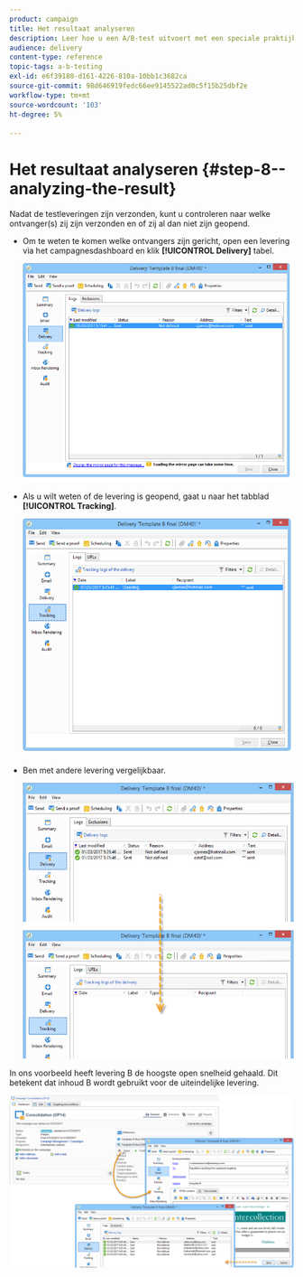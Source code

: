 ```yaml
---
product: campaign
title: Het resultaat analyseren
description: Leer hoe u een A/B-test uitvoert met een speciale praktijkcase.
audience: delivery
content-type: reference
topic-tags: a-b-testing
exl-id: e6f39180-d161-4226-810a-10bb1c3682ca
source-git-commit: 98d646919fedc66ee9145522ad0c5f15b25dbf2e
workflow-type: tm+mt
source-wordcount: '103'
ht-degree: 5%

---
```


# Het resultaat analyseren {#step-8--analyzing-the-result}

Nadat de testleveringen zijn verzonden, kunt u controleren naar welke ontvanger(s) zij zijn verzonden en of zij al dan niet zijn geopend.

* Om te weten te komen welke ontvangers zijn gericht, open een levering via het campagnesdashboard en klik **[!UICONTROL Delivery]** tabel.

   ![](assets/use_case_abtesting_analysis_001.png)

* Als u wilt weten of de levering is geopend, gaat u naar het tabblad **[!UICONTROL Tracking]**.

   ![](assets/use_case_abtesting_analysis_002.png)

* Ben met andere levering vergelijkbaar.

   ![](assets/use_case_abtesting_analysis_003.png)

In ons voorbeeld heeft levering B de hoogste open snelheid gehaald. Dit betekent dat inhoud B wordt gebruikt voor de uiteindelijke levering.

![](assets/use_case_abtesting_analysis_004.png)
